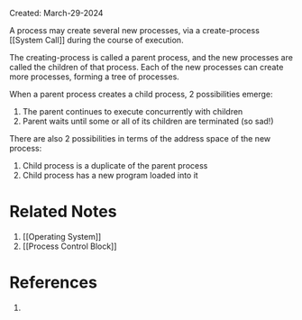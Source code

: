 Created: March-29-2024

A process may create several new processes, via a create-process [[System Call]] during the course of execution.

The creating-process is called a parent process, and the new processes are called the children of that process. Each of the new processes can create more processes, forming a tree of processes.

When a parent process creates a child process, 2 possibilities emerge:

1. The parent continues to execute concurrently with children
2. Parent waits until some or all of its children are terminated (so sad!)

There are also 2 possibilities in terms of the address space of the new process:

1. Child process is a duplicate of the parent process
2. Child process has a new program loaded into it
# Related Notes

1. [[Operating System]]
2. [[Process Control Block]]
# References

1. 